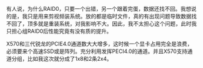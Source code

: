 

有人说，为什么RAID0，只要一个出错，另一个跟着完蛋，数据还找不回。我想说的是，我只是用来剪视频装系统。放的都是临时文件，真的有出现问题导致数据找不回了，顶多就是重装系统，对我影响不大。因此，我不太担心这个问题，此时我只担心组RAID0后性能究竟有没有质的提升。


X570和三代锐龙的PCIE4.0通道数大大增多，这时候一个显卡占用完全是浪费，必须要来个高速SSD或是阵列。充分利用发挥PECI4.0的通道。并且X570支持通道分组，比如我这次就分成了1x8和2条2x4。